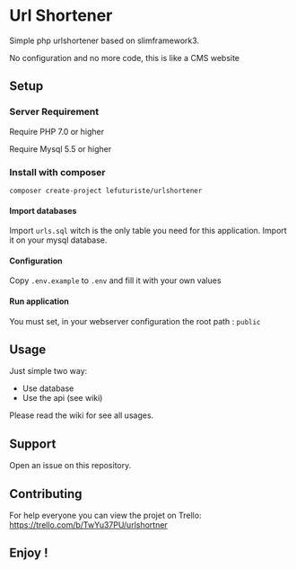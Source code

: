 # Url Shortener

Simple php urlshortener based on slimframework3.

No configuration and no more code, this is like a CMS website

## Setup

### Server Requirement

Require PHP 7.0 or higher

Require Mysql 5.5 or higher

### Install with composer

``composer create-project lefuturiste/urlshortener``

#### Import databases

Import `urls.sql` witch is the only table you need for this application. Import it on your mysql database.

#### Configuration

Copy `.env.example` to `.env` and fill it with your own values

#### Run application

You must set, in your webserver configuration the root path :  `public`

## Usage

Just simple two way:

- Use database
- Use the api (see wiki)

Please read the wiki for see all usages.

## Support

Open an issue on this repository.

## Contributing
 
 For help everyone you can view the projet on Trello: https://trello.com/b/TwYu37PU/urlshortner
 
## Enjoy !
